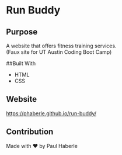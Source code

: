 # Run Buddy

## Purpose
A website that offers fitness training services.<br>
(Faux site for UT Austin Coding Boot Camp)

##Built With
* HTML
* CSS

## Website
https://phaberle.github.io/run-buddy/

## Contribution  
Made with ❤️ by Paul Haberle
